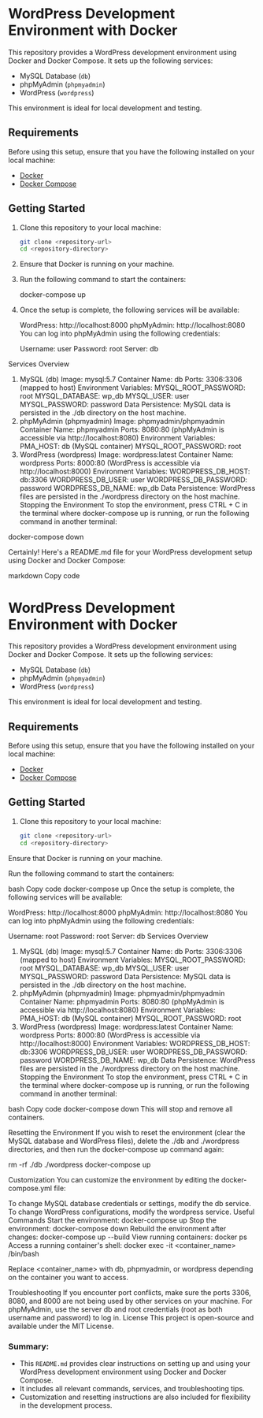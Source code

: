 # WordPress Development Environment with Docker

This repository provides a WordPress development environment using Docker and Docker Compose. It sets up the following services:
- MySQL Database (`db`)
- phpMyAdmin (`phpmyadmin`)
- WordPress (`wordpress`)

This environment is ideal for local development and testing.

## Requirements

Before using this setup, ensure that you have the following installed on your local machine:
- [Docker](https://www.docker.com/)
- [Docker Compose](https://docs.docker.com/compose/)

## Getting Started

1. Clone this repository to your local machine:
   ```bash
   git clone <repository-url>
   cd <repository-directory>

2. Ensure that Docker is running on your machine.

3. Run the following command to start the containers:

    docker-compose up

4. Once the setup is complete, the following services will be available:

    WordPress: http://localhost:8000
    phpMyAdmin: http://localhost:8080
    You can log into phpMyAdmin using the following credentials:

    Username: user
    Password: root
    Server: db

Services Overview
1. MySQL (db)
Image: mysql:5.7
Container Name: db
Ports:
3306:3306 (mapped to host)
Environment Variables:
MYSQL_ROOT_PASSWORD: root
MYSQL_DATABASE: wp_db
MYSQL_USER: user
MYSQL_PASSWORD: password
Data Persistence: MySQL data is persisted in the ./db directory on the host machine.
2. phpMyAdmin (phpmyadmin)
Image: phpmyadmin/phpmyadmin
Container Name: phpmyadmin
Ports:
8080:80 (phpMyAdmin is accessible via http://localhost:8080)
Environment Variables:
PMA_HOST: db (MySQL container)
MYSQL_ROOT_PASSWORD: root
3. WordPress (wordpress)
Image: wordpress:latest
Container Name: wordpress
Ports:
8000:80 (WordPress is accessible via http://localhost:8000)
Environment Variables:
WORDPRESS_DB_HOST: db:3306
WORDPRESS_DB_USER: user
WORDPRESS_DB_PASSWORD: password
WORDPRESS_DB_NAME: wp_db
Data Persistence: WordPress files are persisted in the ./wordpress directory on the host machine.
Stopping the Environment
To stop the environment, press CTRL + C in the terminal where docker-compose up is running, or run the following command in another terminal:

docker-compose down


Certainly! Here's a README.md file for your WordPress development setup using Docker and Docker Compose:

markdown
Copy code
# WordPress Development Environment with Docker

This repository provides a WordPress development environment using Docker and Docker Compose. It sets up the following services:
- MySQL Database (`db`)
- phpMyAdmin (`phpmyadmin`)
- WordPress (`wordpress`)

This environment is ideal for local development and testing.

## Requirements

Before using this setup, ensure that you have the following installed on your local machine:
- [Docker](https://www.docker.com/)
- [Docker Compose](https://docs.docker.com/compose/)

## Getting Started

1. Clone this repository to your local machine:
   ```bash
   git clone <repository-url>
   cd <repository-directory>
Ensure that Docker is running on your machine.

Run the following command to start the containers:

bash
Copy code
docker-compose up
Once the setup is complete, the following services will be available:

WordPress: http://localhost:8000
phpMyAdmin: http://localhost:8080
You can log into phpMyAdmin using the following credentials:

Username: root
Password: root
Server: db
Services Overview
1. MySQL (db)
Image: mysql:5.7
Container Name: db
Ports:
3306:3306 (mapped to host)
Environment Variables:
MYSQL_ROOT_PASSWORD: root
MYSQL_DATABASE: wp_db
MYSQL_USER: user
MYSQL_PASSWORD: password
Data Persistence: MySQL data is persisted in the ./db directory on the host machine.
2. phpMyAdmin (phpmyadmin)
Image: phpmyadmin/phpmyadmin
Container Name: phpmyadmin
Ports:
8080:80 (phpMyAdmin is accessible via http://localhost:8080)
Environment Variables:
PMA_HOST: db (MySQL container)
MYSQL_ROOT_PASSWORD: root
3. WordPress (wordpress)
Image: wordpress:latest
Container Name: wordpress
Ports:
8000:80 (WordPress is accessible via http://localhost:8000)
Environment Variables:
WORDPRESS_DB_HOST: db:3306
WORDPRESS_DB_USER: user
WORDPRESS_DB_PASSWORD: password
WORDPRESS_DB_NAME: wp_db
Data Persistence: WordPress files are persisted in the ./wordpress directory on the host machine.
Stopping the Environment
To stop the environment, press CTRL + C in the terminal where docker-compose up is running, or run the following command in another terminal:

bash
Copy code
docker-compose down
This will stop and remove all containers.

Resetting the Environment
If you wish to reset the environment (clear the MySQL database and WordPress files), delete the ./db and ./wordpress directories, and then run the docker-compose up command again:

rm -rf ./db ./wordpress
docker-compose up

Customization
You can customize the environment by editing the docker-compose.yml file:

To change MySQL database credentials or settings, modify the db service.
To change WordPress configurations, modify the wordpress service.
Useful Commands
Start the environment:
docker-compose up
Stop the environment:
docker-compose down
Rebuild the environment after changes:
docker-compose up --build
View running containers:
docker ps
Access a running container's shell:
docker exec -it <container_name> /bin/bash

Replace <container_name> with db, phpmyadmin, or wordpress depending on the container you want to access.

Troubleshooting
If you encounter port conflicts, make sure the ports 3306, 8080, and 8000 are not being used by other services on your machine.
For phpMyAdmin, use the server db and root credentials (root as both username and password) to log in.
License
This project is open-source and available under the MIT License.


### Summary:
- This `README.md` provides clear instructions on setting up and using your WordPress development environment using Docker and Docker Compose.
- It includes all relevant commands, services, and troubleshooting tips.
- Customization and resetting instructions are also included for flexibility in the development process.








